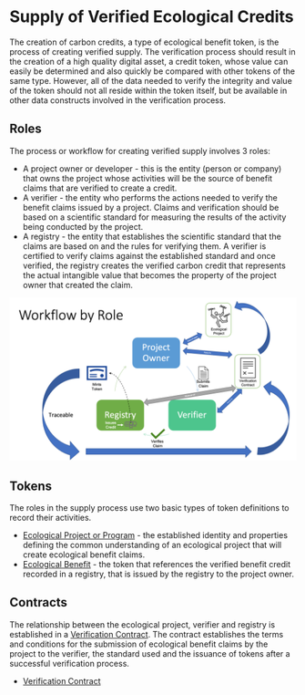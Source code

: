 # Supply of Verified Ecological Credits

The creation of carbon credits, a type of ecological benefit token, is the process of creating verified supply. The verification process should result in the creation of a high quality digital asset, a credit token, whose value can easily be determined and also quickly be compared with other tokens of the same type. However, all of the data needed to verify the integrity and value of the token should not all reside within the token itself, but be available in other data constructs involved in the verification process.

## Roles

The process or workflow for creating verified supply involves 3 roles:

- A project owner or developer - this is the entity (person or company) that owns the project whose activities will be the source of benefit claims that are verified to create a credit.
- A verifier - the entity who performs the actions needed to verify the benefit claims issued by a project. Claims and verification should be based on a scientific standard for measuring the results of the activity being conducted by the project.
- A registry - the entity that establishes the scientific standard that the claims are based on and the rules for verifying them. A verifier is certified to verify claims against the established standard and once verified, the registry creates the verified carbon credit that represents the actual intangible value that becomes the property of the project owner that created the claim.

![Supply](../images/vem-wf.png)

## Tokens

The roles in the supply process use two basic types of token definitions to record their activities.

- [Ecological Project or Program](ep.md) - the established identity and properties defining the common understanding of an ecological project that will create ecological benefit claims.
- [Ecological Benefit](ccp.md) - the token that references the verified benefit credit recorded in a registry, that is issued by the registry to the project owner.

## Contracts

The relationship between the ecological project, verifier and registry is established in a [Verification Contract](verification.md). The contract establishes the terms and conditions for the submission of ecological benefit claims by the project to the verifier, the standard used and the issuance of tokens after a successful verification process.

- [Verification Contract](verification.md)
